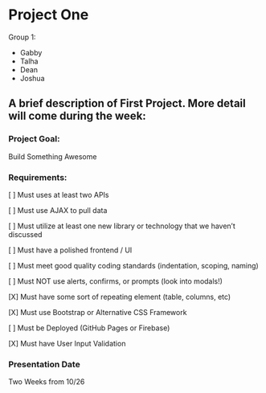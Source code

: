 # Project One

Group 1:
- Gabby
- Talha
- Dean
- Joshua

## A brief description of First Project. More detail will come during the week:

### Project Goal:
Build Something Awesome

### Requirements:
[ ] Must uses at least two APIs

[ ] Must use AJAX to pull data

[ ] Must utilize at least one new library or technology that we haven’t discussed

[ ] Must have a polished frontend / UI

[ ] Must meet good quality coding standards (indentation, scoping, naming)

[ ] Must NOT use alerts, confirms, or prompts (look into modals!)

[X] Must have some sort of repeating element (table, columns, etc)

[X] Must use Bootstrap or Alternative CSS Framework

[ ] Must be Deployed (GitHub Pages or Firebase)

[X] Must have User Input Validation

### Presentation Date
Two Weeks from 10/26
